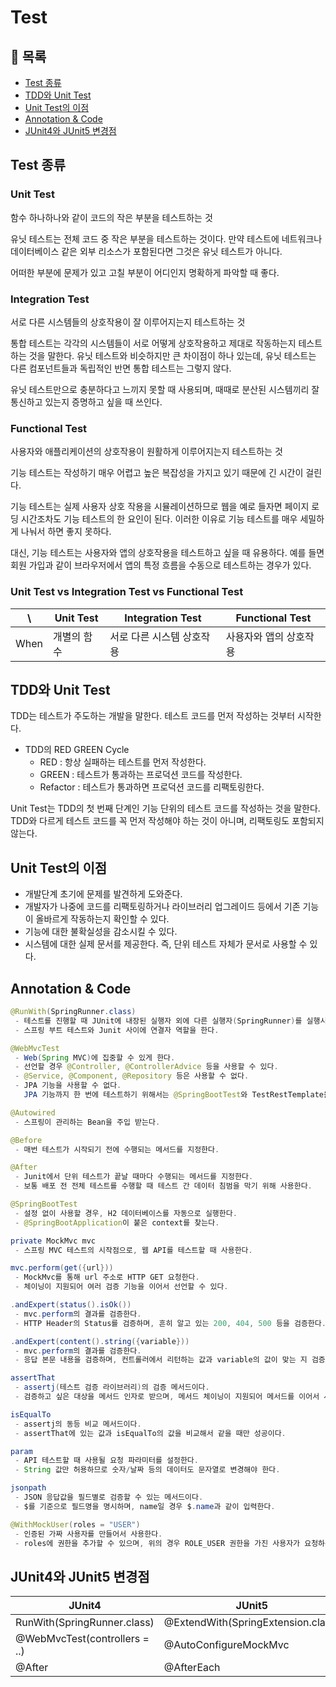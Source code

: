 # Test

## 📖 목록

- [Test 종류](#test-종류)
- [TDD와 Unit Test](#tdd와-unit-test)
- [Unit Test의 이점](#unit-test의-이점)
- [Annotation & Code](#annotation--code)
- [JUnit4와 JUnit5 변경점](#junit4와-junit5-변경점)

## Test 종류

### Unit Test

함수 하나하나와 같이 코드의 작은 부분을 테스트하는 것

유닛 테스트는 전체 코드 중 작은 부분을 테스트하는 것이다. 만약 테스트에 네트워크나 데이터베이스 같은 외부 리소스가 포함된다면 그것은 유닛 테스트가 아니다.

어떠한 부분에 문제가 있고 고칠 부분이 어디인지 명확하게 파악할 때 좋다.

### Integration Test

서로 다른 시스템들의 상호작용이 잘 이루어지는지 테스트하는 것

통합 테스트는 각각의 시스템들이 서로 어떻게 상호작용하고 제대로 작동하는지 테스트하는 것을 말한다. 유닛 테스트와 비슷하지만 큰 차이점이 하나 있는데, 유닛 테스트는 다른 컴포넌트들과 독립적인 반면 통합 테스트는 그렇지 않다.

유닛 테스트만으로 충분하다고 느끼지 못할 때 사용되며, 때때로 분산된 시스템끼리 잘 통신하고 있는지 증명하고 싶을 때 쓰인다.

### Functional Test

사용자와 애플리케이션의 상호작용이 원활하게 이루어지는지 테스트하는 것

기능 테스트는 작성하기 매우 어렵고 높은 복잡성을 가지고 있기 때문에 긴 시간이 걸린다.

기능 테스트는 실제 사용자 상호 작용을 시뮬레이션하므로 웹을 예로 들자면 페이지 로딩 시간조차도 기능 테스트의 한 요인이 된다. 이러한 이유로 기능 테스트를 매우 세밀하게 나눠서 하면 좋지 못하다.

대신, 기능 테스트는 사용자와 앱의 상호작용을 테스트하고 싶을 때 유용하다. 예를 들면 회원 가입과 같이 브라우저에서 앱의 특정 흐름을 수동으로 테스트하는 경우가 있다.

### Unit Test vs Integration Test vs Functional Test

| \\   | Unit Test   | Integration Test          | Functional Test        |
| ---- | ----------- | ------------------------- | ---------------------- |
| When | 개별의 함수 | 서로 다른 시스템 상호작용 | 사용자와 앱의 상호작용 |

## TDD와 Unit Test

TDD는 테스트가 주도하는 개발을 말한다. 테스트 코드를 먼저 작성하는 것부터 시작한다.

- TDD의 RED GREEN Cycle
  - RED : 항상 실패하는 테스트를 먼저 작성한다.
  - GREEN : 테스트가 통과하는 프로덕션 코드를 작성한다.
  - Refactor : 테스트가 통과하면 프로덕션 코드를 리팩토링한다.

Unit Test는 TDD의 첫 번째 단계인 기능 단위의 테스트 코드를 작성하는 것을 말한다. TDD와 다르게 테스트 코드를 꼭 먼저 작성해야 하는 것이 아니며, 리팩토링도 포함되지 않는다.

## Unit Test의 이점

- 개발단계 초기에 문제를 발견하게 도와준다.
- 개발자가 나중에 코드를 리팩토링하거나 라이브러리 업그레이드 등에서 기존 기능이 올바르게 작동하는지 확인할 수 있다.
- 기능에 대한 불확실성을 감소시킬 수 있다.
- 시스템에 대한 실제 문서를 제공한다. 즉, 단위 테스트 자체가 문서로 사용할 수 있다.

## Annotation & Code

```java
@RunWith(SpringRunner.class)
 - 테스트를 진행할 때 JUnit에 내장된 실행자 외에 다른 실행자(SpringRunner)를 실행시킨다.
 - 스프링 부트 테스트와 Junit 사이에 연결자 역할을 한다.

@WebMvcTest
 - Web(Spring MVC)에 집중할 수 있게 한다.
 - 선언할 경우 @Controller, @ControllerAdvice 등을 사용할 수 있다.
 - @Service, @Component, @Repository 등은 사용할 수 없다.
 - JPA 기능을 사용할 수 없다.
   JPA 기능까지 한 번에 테스트하기 위해서는 @SpringBootTest와 TestRestTemplate을 사용하면 된다.

@Autowired
 - 스프링이 관리하는 Bean을 주입 받는다.

@Before
 - 매번 테스트가 시작되기 전에 수행되는 메서드를 지정한다.

@After
 - Junit에서 단위 테스트가 끝날 때마다 수행되는 메서드를 지정한다.
 - 보통 배포 전 전체 테스트를 수행할 때 테스트 간 데이터 침범을 막기 위해 사용한다.

@SpringBootTest
 - 설정 없이 사용할 경우, H2 데이터베이스를 자동으로 실행한다.
 - @SpringBootApplication이 붙은 context를 찾는다.

private MockMvc mvc
 - 스프링 MVC 테스트의 시작점으로, 웹 API를 테스트할 때 사용한다.

mvc.perform(get({url}))
 - MockMvc를 통해 url 주소로 HTTP GET 요청한다.
 - 체이닝이 지원되어 여러 검증 기능을 이어서 선언할 수 있다.

.andExpert(status().isOk())
 - mvc.perform의 결과를 검증한다.
 - HTTP Header의 Status를 검증하며, 흔히 알고 있는 200, 404, 500 등을 검증한다.

.andExpert(content().string({variable}))
 - mvc.perform의 결과를 검증한다.
 - 응답 본문 내용을 검증하며, 컨트롤러에서 리턴하는 값과 variable의 값이 맞는 지 검증한다.

assertThat
 - assertj(테스트 검증 라이브러리)의 검증 메서드이다.
 - 검증하고 싶은 대상을 메서드 인자로 받으며, 메서드 체이닝이 지원되어 메서드를 이어서 사용할 수 있다.

isEqualTo
 - assertj의 동등 비교 메서드이다.
 - assertThat에 있는 값과 isEqualTo의 값을 비교해서 같을 때만 성공이다.

param
 - API 테스트할 때 사용될 요청 파라미터를 설정한다.
 - String 값만 허용하므로 숫자/날짜 등의 데이터도 문자열로 변경해야 한다.

jsonpath
 - JSON 응답값을 필드별로 검증할 수 있는 메서드이다.
 - $를 기준으로 필드명을 명시하며, name일 경우 $.name과 같이 입력한다.

@WithMockUser(roles = "USER")
 - 인증된 가짜 사용자를 만들어서 사용한다.
 - roles에 권한을 추가할 수 있으며, 위의 경우 ROLE_USER 권한을 가진 사용자가 요청하는 것과 동일한 효과를 가져온다.
```

## JUnit4와 JUnit5 변경점

| JUnit4                        | JUnit5                             |
| ----------------------------- | ---------------------------------- |
| RunWith(SpringRunner.class)   | @ExtendWith(SpringExtension.class) |
| @WebMvcTest(controllers = ..) | @AutoConfigureMockMvc              |
| @After                        | @AfterEach                         |
